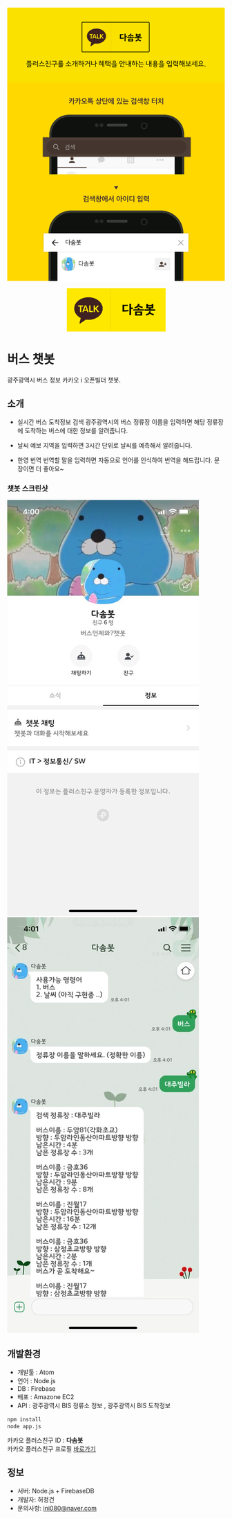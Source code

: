 <div align="center">

  ![카카오톡홍보](./screenshot/kakao_guide.png)

  ![카카오톡아이디](./screenshot/kakao_id.png)
</div>


# 버스 챗봇
광주광역시 버스 정보 카카오 i 오픈빌더 챗봇.

## 소개
  - 실시간 버스 도착정보 검색
광주광역시의 버스 정류장 이름을 입력하면 해당 정류장에 도착하는 버스에 대한 정보를 알려줍니다.

 - 날씨 예보
지역을 입력하면 3시간 단위로 날씨를 예측해서 알려줍니다.

 - 한영 번역
번역할 말을 입력하면 자동으로 언어를 인식하여 번역을 해드립니다. 문장이면 더 좋아요~

### 챗봇 스크린샷
![screensh](./screenshot/capture1.jpg)
![screensh](./screenshot/capture2.jpg)



## 개발환경
- 개발툴 : Atom
- 언어 : Node.js
- DB : Firebase
- 배포 : Amazone EC2
- API : 광주광역시 BIS 정류소 정보 , 광주광역시 BIS 도착정보
```
npm install
node app.js
```
카카오 플러스친구 ID : <b>다솜봇</b>  
카카오 플러스친구 프로필 [바로가기](http://pf.kakao.com/_xhnFbT)

## 정보
- 서버: Node.js + FirebaseDB
- 개발자: 허정건
- 문의사항: ini080@naver.com
